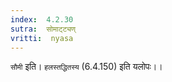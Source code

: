 ```yaml
---
index:  4.2.30
sutra:  सोमाट्ट्यण्
vritti:  nyasa
---
```


`सौमी` इति। `हलस्तद्धितस्य` (6.4.150) इति यलोपः।।

